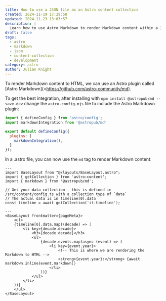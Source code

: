 ```yaml
---
title: How to use a JSON file as an Astro content collection
created: 2024-11-19 17:29:58
updated: 2024-11-23 13:03:57
description: |
  Learn how to use Astro Markdown to render Markdown content within a JSON file, as Astro does not automatically render JSON files in content collections.
draft: false
tags:
  - astro
  - markdown
  - json
  - content-collection
  - development
category: astro
author: Julian Knight
---
```


To render Markdown content to HTML, we can use an Astro plugin called [Astro Markdown](<https://github.com/astro-community/md).

To get the best integration, after installing with `npm install @astropub/md --save-dev` change the `astro.config.mjs` file to include the Astro Markdown plugin:

```javascript
import { defineConfig } from 'astro/config';
import markdownIntegration from '@astropub/md'

export default defineConfig({
  plugins: [
    markdownIntegration(),
  ]
});
```

In a .astro file, you can now use the `md` tag to render Markdown content:

```astro
---
import BaseLayout from "@/layouts/BaseLayout.astro";
import { getCollection } from 'astro:content';
import { markdown } from '@astropub/md';

// Get your data collection - this is defined in /src/content/config.ts with a collection type of `data`
// The actual data is in timeline[0].data
const timeline = await getCollection('it-timeline');

---
<BaseLayout frontmatter={pageMeta}>
    <ul>
    {timeline[0].data.map((decade) => (
        <li key={decade.decade}>
            <h3>{decade.decade}</h3>
            <ul>
                {decade.events.map(async (event) => (
                    <li key={event.year}>
                        <!-- This is where we are rendering the Markdown to HTML -->
                        <strong>{event.year}:</strong> {await markdown.inline(event.markdown)}
                    </li>
                ))}
            </ul>
        </li>
    ))}
    </ul>
</BaseLayout>
